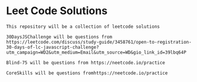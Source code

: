 # Leet Code Solutions
    This repository will be a collection of leetcode solutions

    30DaysJSChallenge will be questions from https://leetcode.com/discuss/study-guide/3458761/open-to-registration-30-days-of-lc-javascript-challenge?utm_campaign=WD2&utm_medium=Email&utm_source=WD&gio_link_id=39lbq64P

    Blind-75 will be questions from https://neetcode.io/practice

    CoreSkills will be questions fromhttps://neetcode.io/practice